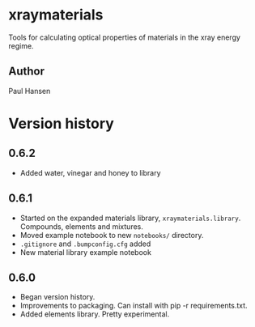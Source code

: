 # xraymaterials

Tools for calculating optical properties of materials in the xray energy regime.

## Author

Paul Hansen

# Version history

## 0.6.2

- Added water, vinegar and honey to library

## 0.6.1

- Started on the expanded materials library, `xraymaterials.library`.  Compounds, elements and mixtures.
- Moved example notebook to new `notebooks/` directory.
- `.gitignore` and `.bumpconfig.cfg` added
- New material library example notebook

## 0.6.0

- Began version history.
- Improvements to packaging.  Can install with pip -r requirements.txt.
- Added elements library.  Pretty experimental.